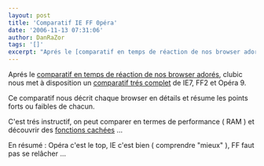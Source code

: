 ```yaml
---
layout: post
title: 'Comparatif IE FF 0péra'
date: '2006-11-13 07:31:06'
author: DanRaZor
tags: '[]'
excerpt: "Aprés le [comparatif en temps de réaction de nos browser adorés](http://www.j0k3r.net/news-opera-le-plus-rapide-des-browsers-...-1585.html),   clubic nous met à disposition un [comparatif trés complet](http://www.clubic.com/article-65217-1-internet-explorer-firefox-opera-match.html) de IE7, FF2 et Opéra 9.  \n  \nCe comparatif nous décrit      …"
---
```


Aprés le [comparatif en temps de réaction de nos browser adorés](http://www.j0k3r.net/news-opera-le-plus-rapide-des-browsers-...-1585.html),   clubic nous met à disposition un [comparatif trés complet](http://www.clubic.com/article-65217-1-internet-explorer-firefox-opera-match.html) de IE7, FF2 et Opéra 9.

Ce comparatif nous décrit chaque browser en détails et résume les points forts ou faibles de chacun.

C'est trés instructif, on peut comparer en termes de performance ( RAM )   et découvrir des [fonctions cachées](http://www.clubic.com/afficher-en-plein-ecran-396874.html) ...

En résumé : Opéra c'est le top, IE c'est bien ( comprendre &quot;mieux&quot; ), FF faut pas se relâcher ...
